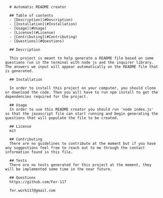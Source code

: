       # Automatic README creator

      ## Table of contents
      - [Description](#Description)
      - [Installation](#Installation)
      - [Usage](#Usage)
      - [License](#License)
      - [Contributing](#Contributing)
      - [Questions](#Questions)

      ## Description

      This project is meant to help generate a README file based on some questions run in the terminal with node js and the inquirer library. The answers we input will appear automatically on the README file that is generated.

      ## Installation

      In order to install this project on your computer, you should clone or download the code. Then you will have to run npm install to get the dependencies required for the project.

      ## Usage
      In order to use this README creator you should run 'node index.js' so that the javascript file can start running and begin generating the questions that will populate the file to be created.

      ## License
      mit

      ## Contributing
      There are no guidelines to contribute at the moment but if you have any suggestions feel free to reach out to me through the contact information found in this file.

      ## Tests
      There are no tests generated for this project at the moment, they will be implemented some time in the near future.

      ## Questions
      https://github.com/Fer-117

      fer.work117@gmail.com


